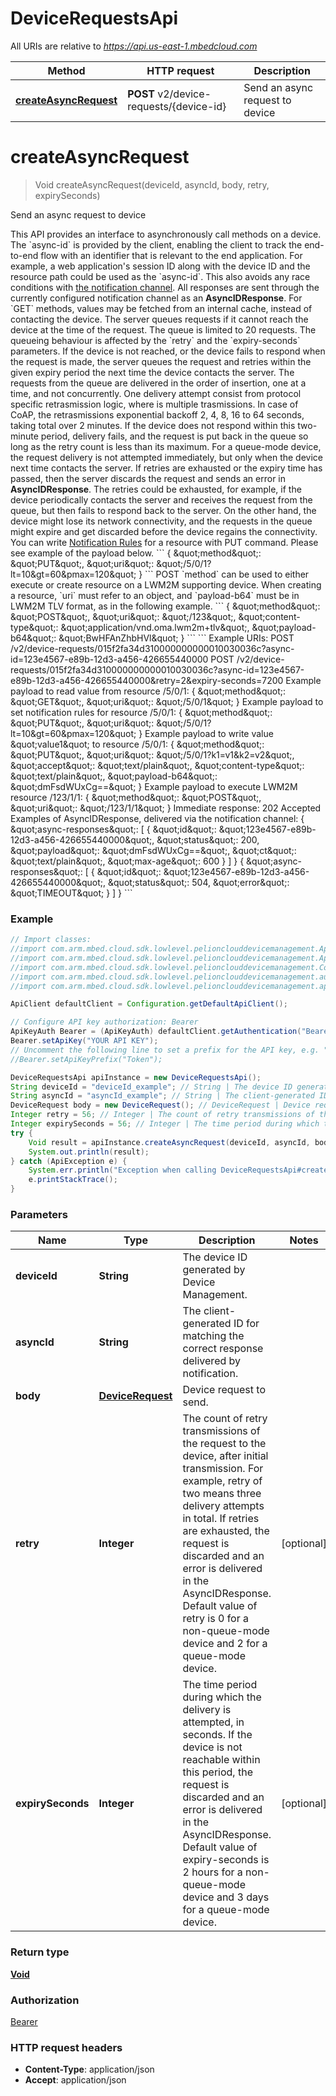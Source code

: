 # DeviceRequestsApi

All URIs are relative to *https://api.us-east-1.mbedcloud.com*

Method | HTTP request | Description
------------- | ------------- | -------------
[**createAsyncRequest**](DeviceRequestsApi.md#createAsyncRequest) | **POST** v2/device-requests/{device-id} | Send an async request to device


<a name="createAsyncRequest"></a>
# **createAsyncRequest**
> Void createAsyncRequest(deviceId, asyncId, body, retry, expirySeconds)

Send an async request to device

This API provides an interface to asynchronously call methods on a device.  The &#x60;async-id&#x60; is provided by the client, enabling the client to track the end-to-end flow with an identifier that is relevant to the end application. For example, a web application&#39;s session ID along with the device ID and the resource path could be used as the &#x60;async-id&#x60;. This also avoids any race conditions with [the notification channel](/docs/current/integrate-web-app/event-notification.html). All responses are sent through the currently configured notification channel as an **AsyncIDResponse**.  For &#x60;GET&#x60; methods, values may be fetched from an internal cache, instead of contacting the device.  The server queues requests if it cannot reach the device at the time of the request. The queue is limited to 20 requests. The queueing behaviour is affected by the &#x60;retry&#x60; and the &#x60;expiry-seconds&#x60; parameters. If the device is not reached, or the device fails to respond when the request is made, the server queues the request and retries within the given expiry period the next time the device contacts the server. The requests from the queue are delivered in the order of insertion, one at a time, and not concurrently.  One delivery attempt consist from protocol specific retrasmission logic, where is multiple trasmissions. In case of CoAP, the retrasmissions exponential backoff 2, 4, 8, 16 to 64 seconds, taking total over 2 minutes. If the device does not respond within this two-minute period, delivery fails, and the request is put back in the queue so long as the retry count is less than its maximum.  For a queue-mode device, the request delivery is not attempted immediately, but only when the device next time contacts the server.  If retries are exhausted or the expiry time has passed, then the server discards the request and sends an error in **AsyncIDResponse**. The retries could be exhausted, for example, if the device periodically contacts the server and receives the request from the queue, but then fails to respond back to the server.  On the other hand, the device might lose its network connectivity, and the requests in the queue might expire and get discarded before the device regains the connectivity.  You can write [Notification Rules](../connecting/resource-change-webapp.html#notification-rules) for a resource with PUT command. Please see example of the payload below. &#x60;&#x60;&#x60; { \&quot;method\&quot;: \&quot;PUT\&quot;, \&quot;uri\&quot;: \&quot;/5/0/1?lt&#x3D;10&amp;gt&#x3D;60&amp;pmax&#x3D;120\&quot; } &#x60;&#x60;&#x60;  POST &#x60;method&#x60; can be used to either execute or create resource on a LWM2M supporting device. When creating a resource, &#x60;uri&#x60; must refer to an object, and &#x60;payload-b64&#x60; must be in LWM2M TLV format, as in the following example. &#x60;&#x60;&#x60; { \&quot;method\&quot;: \&quot;POST\&quot;, \&quot;uri\&quot;: \&quot;/123\&quot;, \&quot;content-type\&quot;: \&quot;application/vnd.oma.lwm2m+tlv\&quot;, \&quot;payload-b64\&quot;: \&quot;BwHFAnZhbHVl\&quot; } &#x60;&#x60;&#x60;  &#x60;&#x60;&#x60; Example URIs: POST /v2/device-requests/015f2fa34d310000000000010030036c?async-id&#x3D;123e4567-e89b-12d3-a456-426655440000 POST /v2/device-requests/015f2fa34d310000000000010030036c?async-id&#x3D;123e4567-e89b-12d3-a456-426655440000&amp;retry&#x3D;2&amp;expiry-seconds&#x3D;7200  Example payload to read value from resource /5/0/1: { \&quot;method\&quot;: \&quot;GET\&quot;, \&quot;uri\&quot;: \&quot;/5/0/1\&quot; }  Example payload to set notification rules for resource /5/0/1: { \&quot;method\&quot;: \&quot;PUT\&quot;, \&quot;uri\&quot;: \&quot;/5/0/1?lt&#x3D;10&amp;gt&#x3D;60&amp;pmax&#x3D;120\&quot; }  Example payload to write value \&quot;value1\&quot; to resource /5/0/1: { \&quot;method\&quot;: \&quot;PUT\&quot;, \&quot;uri\&quot;: \&quot;/5/0/1?k1&#x3D;v1&amp;k2&#x3D;v2\&quot;, \&quot;accept\&quot;: \&quot;text/plain\&quot;, \&quot;content-type\&quot;: \&quot;text/plain\&quot;, \&quot;payload-b64\&quot;: \&quot;dmFsdWUxCg&#x3D;&#x3D;\&quot; }  Example payload to execute LWM2M resource /123/1/1: { \&quot;method\&quot;: \&quot;POST\&quot;, \&quot;uri\&quot;: \&quot;/123/1/1\&quot; }  Immediate response: 202 Accepted  Examples of AsyncIDResponse, delivered via the notification channel: { \&quot;async-responses\&quot;: [ { \&quot;id\&quot;: \&quot;123e4567-e89b-12d3-a456-426655440000\&quot;, \&quot;status\&quot;: 200, \&quot;payload\&quot;: \&quot;dmFsdWUxCg&#x3D;&#x3D;\&quot;, \&quot;ct\&quot;: \&quot;text/plain\&quot;, \&quot;max-age\&quot;: 600 } ] } { \&quot;async-responses\&quot;: [ { \&quot;id\&quot;: \&quot;123e4567-e89b-12d3-a456-426655440000\&quot;, \&quot;status\&quot;: 504, \&quot;error\&quot;: \&quot;TIMEOUT\&quot; } ] } &#x60;&#x60;&#x60; 

### Example
```java
// Import classes:
//import com.arm.mbed.cloud.sdk.lowlevel.pelionclouddevicemanagement.ApiClient;
//import com.arm.mbed.cloud.sdk.lowlevel.pelionclouddevicemanagement.ApiException;
//import com.arm.mbed.cloud.sdk.lowlevel.pelionclouddevicemanagement.Configuration;
//import com.arm.mbed.cloud.sdk.lowlevel.pelionclouddevicemanagement.auth.*;
//import com.arm.mbed.cloud.sdk.lowlevel.pelionclouddevicemanagement.api.DeviceRequestsApi;

ApiClient defaultClient = Configuration.getDefaultApiClient();

// Configure API key authorization: Bearer
ApiKeyAuth Bearer = (ApiKeyAuth) defaultClient.getAuthentication("Bearer");
Bearer.setApiKey("YOUR API KEY");
// Uncomment the following line to set a prefix for the API key, e.g. "Token" (defaults to null)
//Bearer.setApiKeyPrefix("Token");

DeviceRequestsApi apiInstance = new DeviceRequestsApi();
String deviceId = "deviceId_example"; // String | The device ID generated by Device Management.
String asyncId = "asyncId_example"; // String | The client-generated ID for matching the correct response delivered by notification.
DeviceRequest body = new DeviceRequest(); // DeviceRequest | Device request to send.
Integer retry = 56; // Integer | The count of retry transmissions of the request to the device, after initial transmission. For example, retry of two means three delivery attempts in total. If retries are exhausted, the request is discarded and an error is delivered in the AsyncIDResponse. Default value of retry is 0 for a non-queue-mode device and 2 for a queue-mode device.
Integer expirySeconds = 56; // Integer | The time period during which the delivery is attempted, in seconds. If the device is not reachable within this period, the request is discarded and an error is delivered in the AsyncIDResponse. Default value of expiry-seconds is 2 hours for a non-queue-mode device and 3 days for a queue-mode device.
try {
    Void result = apiInstance.createAsyncRequest(deviceId, asyncId, body, retry, expirySeconds);
    System.out.println(result);
} catch (ApiException e) {
    System.err.println("Exception when calling DeviceRequestsApi#createAsyncRequest");
    e.printStackTrace();
}
```

### Parameters

Name | Type | Description  | Notes
------------- | ------------- | ------------- | -------------
 **deviceId** | **String**| The device ID generated by Device Management. |
 **asyncId** | **String**| The client-generated ID for matching the correct response delivered by notification. |
 **body** | [**DeviceRequest**](DeviceRequest.md)| Device request to send. |
 **retry** | **Integer**| The count of retry transmissions of the request to the device, after initial transmission. For example, retry of two means three delivery attempts in total. If retries are exhausted, the request is discarded and an error is delivered in the AsyncIDResponse. Default value of retry is 0 for a non-queue-mode device and 2 for a queue-mode device. | [optional]
 **expirySeconds** | **Integer**| The time period during which the delivery is attempted, in seconds. If the device is not reachable within this period, the request is discarded and an error is delivered in the AsyncIDResponse. Default value of expiry-seconds is 2 hours for a non-queue-mode device and 3 days for a queue-mode device. | [optional]

### Return type

[**Void**](.md)

### Authorization

[Bearer](../README.md#Bearer)

### HTTP request headers

 - **Content-Type**: application/json
 - **Accept**: application/json

